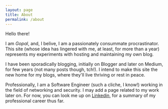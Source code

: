 ```yaml
---
layout: page
title: About
permalink: /about
---
```


Hello there!

I am *Gopal*, and, I belive, I am a passionately consummate procrastinator. This site (whose idea has lingered with me, at least, for more than a year) represents my experiments with hosting and maintaining my own blog.

I have been sporadically blogging, initially on Blogger and later on Medium, for few years (not many posts though, tch!). I intend to make this site the new home for my blogs, where they'll live thriving or rest in peace.

Professionally, I am a Software Engineer (such a cliche, I know!) working in the field of networking and security. I may add a page related to my work later on. For now, you can look me up on [Linkedin](https://www.linkedin.com/in/gopalvkulkarni), for a summary of my professional career thus far.
